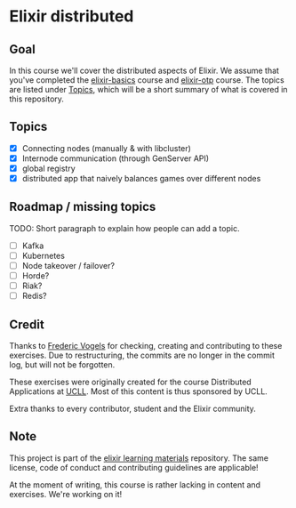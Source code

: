# Elixir distributed

## Goal

In this course we'll cover the distributed aspects of Elixir. We assume that you've completed the [elixir-basics](https://github.com/WannesFransen1994/elixir-basics) course and [elixir-otp](https://github.com/WannesFransen1994/elixir-otp) course. The topics are listed under [Topics](#topics), which will be a short summary of what is covered in this repository.

## Topics

- [X] Connecting nodes (manually & with libcluster)
- [X] Internode communication (through GenServer API)
- [X] global registry
- [X] distributed app that naively balances games over different nodes

## Roadmap / missing topics

TODO: Short paragraph to explain how people can add a topic.

- [ ] Kafka
- [ ] Kubernetes
- [ ] Node takeover / failover?
- [ ] Horde?
- [ ] Riak?
- [ ] Redis?

## Credit

Thanks to [Frederic Vogels](https://github.com/fvogels) for checking, creating and contributing to these exercises. Due to restructuring, the commits are no longer in the commit log, but will not be forgotten.

These exercises were originally created for the course Distributed Applications at [UCLL](https://www.ucll.be/). Most of this content is thus sponsored by UCLL.

Extra thanks to every contributor, student and the Elixir community.

## Note

This project is part of the [elixir learning materials](https://github.com/WannesFransen1994/elixir-learning-materials) repository. The same license, code of conduct and contributing guidelines are applicable!

At the moment of writing, this course is rather lacking in content and exercises. We're working on it!
